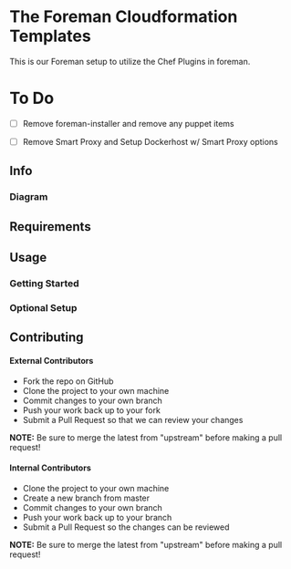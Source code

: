 # The Foreman Cloudformation Templates

This is our Foreman setup to utilize the Chef Plugins in foreman.

# To Do
*   [ ] Remove foreman-installer and remove any puppet items
*   [ ] Remove Smart Proxy and Setup Dockerhost w/ Smart Proxy options


## Info

### Diagram

## Requirements

## Usage

### Getting Started

### Optional Setup

## Contributing
#### External Contributors
-   Fork the repo on GitHub
-   Clone the project to your own machine
-   Commit changes to your own branch
-   Push your work back up to your fork
-   Submit a Pull Request so that we can review your changes

**NOTE:** Be sure to merge the latest from "upstream" before making a pull request!

#### Internal Contributors
-   Clone the project to your own machine
-   Create a new branch from master
-   Commit changes to your own branch
-   Push your work back up to your branch
-   Submit a Pull Request so the changes can be reviewed

**NOTE:** Be sure to merge the latest from "upstream" before making a pull request!
